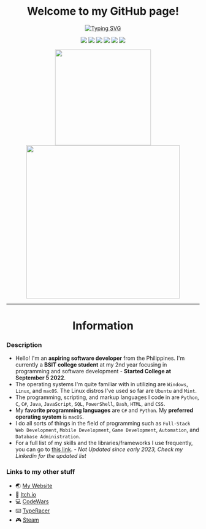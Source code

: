 <h1 align="center">Welcome to my GitHub page!</h1>

<div align="center">
  <a href="https://git.io/typing-svg">
    <img src="https://readme-typing-svg.demolab.com?font=Cascadia+Code&weight=300&size=15&pause=3000&color=89FF6F&center=true&vCenter=true&random=false&width=600&height=45&lines=%E3%80%90%F0%9F%8C%8C%E3%80%91Welcome%2C+I'm+Marc%E3%80%90%F0%9F%8C%8C%E3%80%91;%E3%80%90%F0%9F%93%9A%E3%80%91I+love+reading+books+%26%26+programming%E3%80%90%F0%9F%92%BB%E3%80%91+;%E3%80%90%F0%9F%92%BB%E3%80%91I'm+an+I.T+Student+%26%26+an+Aspiring+Software+Developer%E3%80%90%F0%9F%8E%93%E3%80%91+" alt="Typing SVG" />
  </a>
</div>

<p align="center">
  <img src="https://img.shields.io/badge/OS-Windows-informational?style=flat-square&logo=Windows&logoColor=white">
  <img src="https://img.shields.io/badge/OS-Linux-informational?style=flat-square&logo=linux&logoColor=white">
  <img src="https://img.shields.io/badge/OS-macOS-informational?style=flat-square&logo=apple&logoColor=white">
  <img src="https://komarev.com/ghpvc/?username=DragunWF&color=007ec6&style=flat-square">
  <img src="https://img.shields.io/badge/Editor-VSCode-informational?style=flat&logo=visual-studio-code&logoColor=white" />
  <img src="https://img.shields.io/badge/IDE-Visual_Studio-informational?style=flat&logo=visual-studio-code&logoColor=white" />
</p>

<div align="center">
  <a href="https://github.com/anuraghazra/github-readme-stats">
    <img width="250" src="https://github-readme-stats.vercel.app/api/top-langs/?username=DragunWF&layout=compact&theme=merko&langs_count=8" />
  </a>
  <a href="https://github.com/DenverCoder1/github-readme-streak-stats">
    <img width="400" src="https://github-readme-streak-stats.herokuapp.com/?user=DragunWF&theme=merko">
  </a>
</div>

---

<h1 align="center">Information</h1>

### Description

- Hello! I'm an **aspiring software developer** from the Philippines. I'm currently a **BSIT college student** at my 2nd year focusing in programming and software development - **Started College at September 5 2022**.
- The operating systems I'm quite familiar with in utilizing are `Windows`, `Linux`, and `macOS`. The Linux distros I've used so far are `Ubuntu` and `Mint`.
- The programming, scripting, and markup languages I code in are `Python`, `C`, `C#`, `Java`, `JavaScript`, `SQL`, `PowerShell`, `Bash`, `HTML`, and `CSS`.
- My **favorite programming languages** are `C#` and `Python`. My **preferred operating system** is `macOS`.
- I do all sorts of things in the field of programming such as `Full-Stack Web Development`, `Mobile Development`, `Game Development`, `Automation`, and `Database Administration`.
- For a full list of my skills and the libraries/frameworks I use frequently, you can go to [this link](https://dragunwf.onrender.com/skills/more). - _Not Updated since early 2023, Check my Linkedin for the updated list_

### Links to my other stuff

- :earth_asia: [My Website](https://dragunwf.onrender.com/)
- :space_invader: [Itch.io](https://dragonwf.itch.io/)
- :computer: [CodeWars](https://www.codewars.com/users/DragunWF)
- :keyboard: [TypeRacer](https://data.typeracer.com/pit/profile?user=dragonwf)
- :video_game: [Steam](https://steamcommunity.com/profiles/76561198201145658)
